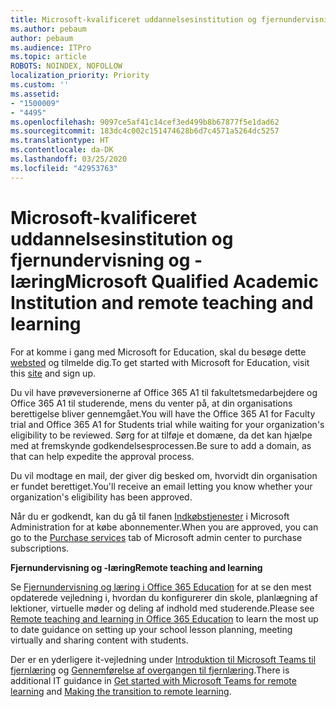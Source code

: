 ```yaml
---
title: Microsoft-kvalificeret uddannelsesinstitution og fjernundervisning og -læring
ms.author: pebaum
author: pebaum
ms.audience: ITPro
ms.topic: article
ROBOTS: NOINDEX, NOFOLLOW
localization_priority: Priority
ms.custom: ''
ms.assetid:
- "1500009"
- "4495"
ms.openlocfilehash: 9097ce5af41c14cef3ed499b8b67877f5e1dad62
ms.sourcegitcommit: 183dc4c002c151474628b6d7c4571a5264dc5257
ms.translationtype: HT
ms.contentlocale: da-DK
ms.lasthandoff: 03/25/2020
ms.locfileid: "42953763"
---
```

# <a name="microsoft-qualified-academic-institution-and-remote-teaching-and-learning"></a><span data-ttu-id="d872b-102">Microsoft-kvalificeret uddannelsesinstitution og fjernundervisning og -læring</span><span class="sxs-lookup"><span data-stu-id="d872b-102">Microsoft Qualified Academic Institution and remote teaching and learning</span></span>

<span data-ttu-id="d872b-103">For at komme i gang med Microsoft for Education, skal du besøge dette [websted](https://www.microsoft.com/microsoft-365/academic/compare-office-365-education-plans) og tilmelde dig.</span><span class="sxs-lookup"><span data-stu-id="d872b-103">To get started with Microsoft for Education, visit this [site](https://www.microsoft.com/microsoft-365/academic/compare-office-365-education-plans) and sign up.</span></span>

<span data-ttu-id="d872b-104">Du vil have prøveversionerne af Office 365 A1 til fakultetsmedarbejdere og Office 365 A1 til studerende, mens du venter på, at din organisations berettigelse bliver gennemgået.</span><span class="sxs-lookup"><span data-stu-id="d872b-104">You will have the Office 365 A1 for Faculty trial and Office 365 A1 for Students trial while waiting for your organization's eligibility to be reviewed.</span></span>  <span data-ttu-id="d872b-105">Sørg for at tilføje et domæne, da det kan hjælpe med at fremskynde godkendelsesprocessen.</span><span class="sxs-lookup"><span data-stu-id="d872b-105">Be sure to add a domain, as that can help expedite the approval process.</span></span>

<span data-ttu-id="d872b-106">Du vil modtage en mail, der giver dig besked om, hvorvidt din organisation er fundet berettiget.</span><span class="sxs-lookup"><span data-stu-id="d872b-106">You'll receive an email letting you know whether your organization's eligibility has been approved.</span></span>  

<span data-ttu-id="d872b-107">Når du er godkendt, kan du gå til fanen [Indkøbstjenester](https://admin.microsoft.com/Adminportal/Home#/catalog) i Microsoft Administration for at købe abonnementer.</span><span class="sxs-lookup"><span data-stu-id="d872b-107">When you are approved, you can go to the [Purchase services](https://admin.microsoft.com/Adminportal/Home#/catalog) tab of Microsoft admin center to purchase subscriptions.</span></span>

<span data-ttu-id="d872b-108">**Fjernundervisning og -læring**</span><span class="sxs-lookup"><span data-stu-id="d872b-108">**Remote teaching and learning**</span></span>

<span data-ttu-id="d872b-109">Se [Fjernundervisning og læring i Office 365 Education](https://support.office.com/article/remote-teaching-and-learning-in-office-365-education-f651ccae-7b65-478b-8366-51bb884025c4) for at se den mest opdaterede vejledning i, hvordan du konfigurerer din skole, planlægning af lektioner, virtuelle møder og deling af indhold med studerende.</span><span class="sxs-lookup"><span data-stu-id="d872b-109">Please see [Remote teaching and learning in Office 365 Education](https://support.office.com/article/remote-teaching-and-learning-in-office-365-education-f651ccae-7b65-478b-8366-51bb884025c4) to learn the most up to date guidance on setting up your school lesson planning, meeting virtually and sharing content with students.</span></span>

<span data-ttu-id="d872b-110">Der er en yderligere it-vejledning under [Introduktion til Microsoft Teams til fjernlæring](https://docs.microsoft.com/da-DK/MicrosoftTeams/remote-learning-edu) og [Gennemførelse af overgangen til fjernlæring](https://www.microsoft.com/education/remote-learning).</span><span class="sxs-lookup"><span data-stu-id="d872b-110">There is additional IT guidance in [Get started with Microsoft Teams for remote learning](https://docs.microsoft.com/da-DK/MicrosoftTeams/remote-learning-edu) and [Making the transition to remote learning](https://www.microsoft.com/education/remote-learning).</span></span>
